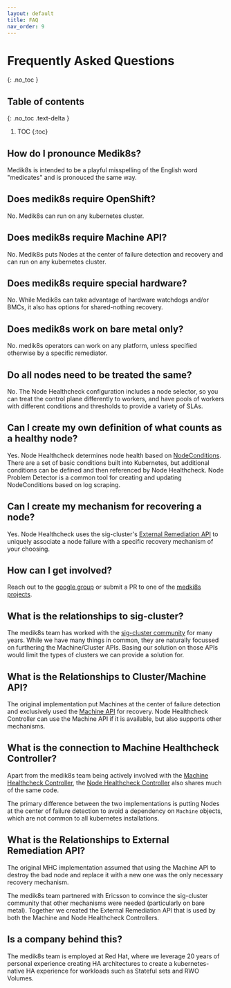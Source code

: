 ```yaml
---
layout: default
title: FAQ
nav_order: 9
---
```


# Frequently Asked Questions
{: .no_toc }

## Table of contents
{: .no_toc .text-delta }

1. TOC
{:toc}

## How do I pronounce Medik8s?

Medik8s is intended to be a playful misspelling of the English word "medicates" and is pronouced the same way.

## Does medik8s require OpenShift?

No.  Medik8s can run on any kubernetes cluster.

## Does medik8s require Machine API?

No.  Medik8s puts Nodes at the center of failure detection and recovery and can
run on any kubernetes cluster.

## Does medik8s require special hardware?

No.  While Medik8s can take advantage of hardware watchdogs and/or BMCs, it also
has options for shared-nothing recovery.

## Does medik8s work on bare metal only?
No. medik8s operators can work on any platform, unless specified otherwise by a specific remediator.

## Do all nodes need to be treated the same?

No.  The Node Healthcheck configuration includes a node selector, so you can
treat the control plane differently to workers, and have pools of workers with
different conditions and thresholds to provide a variety of SLAs.

## Can I create my own definition of what counts as a healthy node?

Yes.  Node Healthcheck determines node health based on [NodeConditions](https://kubernetes.io/docs/concepts/architecture/nodes/#condition).  There
are a set of basic conditions built into Kubernetes, but additional conditions
can be defined and then referenced by Node Healthcheck.  Node Problem Detector
is a common tool for creating and updating NodeConditions based on log scraping.

## Can I create my mechanism for recovering a node?

Yes.  Node Healthcheck uses the sig-cluster's [External Remediation API](https://github.com/kubernetes-sigs/cluster-api/blob/main/docs/proposals/20191030-machine-health-checking.md#external-remediation)
to uniquely associate a node failure with a specific recovery mechanism of 
your choosing. 

## How can I get involved?

Reach out to the [google group](https://groups.google.com/g/medik8s) or submit 
a PR to one of the [medki8s projects](https://github.com/medik8s/).

## What is the relationships to sig-cluster?

The medik8s team has worked with the [sig-cluster
community](https://github.com/kubernetes/community/tree/master/sig-cluster-lifecycle)
for many years.  While we have many things in common, they are naturally
focussed on furthering the Machine/Cluster APIs.  Basing our solution on those
APIs would limit the types of clusters we can provide a solution for.

## What is the Relationships to Cluster/Machine API?

The original implementation put Machines at the center of failure detection and
exclusively used the [Machine
API](https://github.com/kubernetes-sigs/cluster-api/blob/HEAD/docs/proposals/20181121-machine-api.md)
for recovery.  Node Healthcheck Controller can use the Machine API if it is
available, but also supports other mechanisms.

## What is the connection to Machine Healthcheck Controller?

Apart from the medik8s team being actively involved with the [Machine
Healthcheck
Controller](https://github.com/kubernetes-sigs/cluster-api/blob/main/internal/controllers/machinehealthcheck/machinehealthcheck_controller.go),
the [Node Healthcheck
Controller](https://github.com/medik8s/node-healthcheck-operator) also shares
much of the same code.

The primary difference between the two implementations is putting Nodes at the
center of failure detection to avoid a dependency on `Machine` objects, which
are not common to all kubernetes installations.

## What is the Relationships to External Remediation API?

The original MHC implementation assumed that using the Machine API to destroy
the bad node and replace it with a new one was the only necessary recovery
mechanism.

The medik8s team partnered with Ericsson to convince the sig-cluster community
that other mechanisms were needed (particularly on bare metal). Together we
created the External Remediation API that is used by both the Machine and Node
Healthcheck Controllers.

## Is a company behind this?

The medik8s team is employed at Red Hat, where we leverage 20 years of personal
experience creating HA architectures to create a kubernetes-native HA experience for
workloads such as Stateful sets and RWO Volumes.
